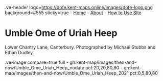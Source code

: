 .ve-header logo=https://dofe.kent-maps.online/images/dofe-logo.png background=#555 sticky=true
	- [Home](/)
	- [About](/about)
	- [How to Use Site](/howto)

# Umble Ome of Uriah Heep

Lower Chantry Lane, Canterbury. Photographed by Michael Stubbs and Ethan Dudley.

.ve-image compare=true full
    - gh:kent-map/images/then-and-now/Umble_Ome_Uriah_Heep_nodate pct:20,20,80,80
    - gh:kent-map/images/then-and-now/Umble_Ome_Uriah_Heep_2021 pct:0,5,80,80

